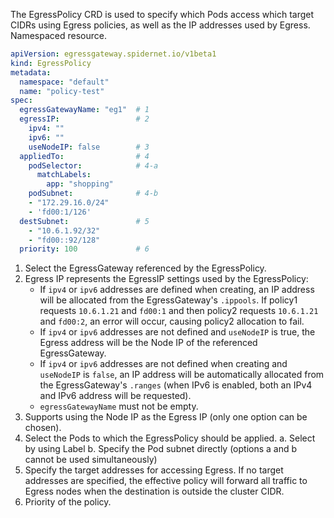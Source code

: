 The EgressPolicy CRD is used to specify which Pods access which target CIDRs using Egress policies, as well as the IP addresses used by Egress. Namespaced resource.

```yaml
apiVersion: egressgateway.spidernet.io/v1beta1
kind: EgressPolicy
metadata:
  namespace: "default"
  name: "policy-test"
spec:
  egressGatewayName: "eg1"  # 1
  egressIP:                 # 2
    ipv4: ""                            
    ipv6: ""
    useNodeIP: false        # 3
  appliedTo:                # 4
    podSelector:            # 4-a 
      matchLabels:    
        app: "shopping"
    podSubnet:              # 4-b
    - "172.29.16.0/24"
    - 'fd00:1/126'
  destSubnet:               # 5
    - "10.6.1.92/32"
    - "fd00::92/128"
  priority: 100             # 6
```

1. Select the EgressGateway referenced by the EgressPolicy.
2. Egress IP represents the EgressIP settings used by the EgressPolicy:
    * If `ipv4` or `ipv6` addresses are defined when creating, an IP address will be allocated from the EgressGateway's `.ippools`. If policy1 requests `10.6.1.21` and `fd00:1` and then policy2 requests `10.6.1.21` and `fd00:2`, an error will occur, causing policy2 allocation to fail.
    * If `ipv4` or `ipv6` addresses are not defined and `useNodeIP` is true, the Egress address will be the Node IP of the referenced EgressGateway.
    * If `ipv4` or `ipv6` addresses are not defined when creating and `useNodeIP` is `false`, an IP address will be automatically allocated from the EgressGateway's `.ranges` (when IPv6 is enabled, both an IPv4 and IPv6 address will be requested).
    * `egressGatewayName` must not be empty.
3. Supports using the Node IP as the Egress IP (only one option can be chosen).
4. Select the Pods to which the EgressPolicy should be applied.
   a. Select by using Label
   b. Specify the Pod subnet directly (options a and b cannot be used simultaneously)
5. Specify the target addresses for accessing Egress. If no target addresses are specified, the effective policy will forward all traffic to Egress nodes when the destination is outside the cluster CIDR.
6. Priority of the policy.